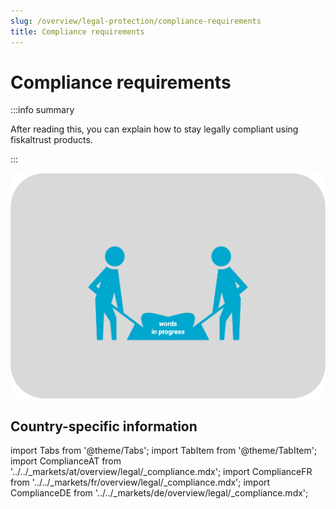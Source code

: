 ```yaml
---
slug: /overview/legal-protection/compliance-requirements
title: Compliance requirements
---
```

# Compliance requirements

:::info summary

After reading this, you can explain how to stay legally compliant using fiskaltrust products.

:::

![words in progress](images/words-in-progress.png "words in progress")

## Country-specific information

import Tabs from '@theme/Tabs';
import TabItem from '@theme/TabItem';
import ComplianceAT from '../../_markets/at/overview/legal/_compliance.mdx';
import ComplianceFR from '../../_markets/fr/overview/legal/_compliance.mdx';
import ComplianceDE from '../../_markets/de/overview/legal/_compliance.mdx';

<Tabs groupId="market">

  <TabItem value="AT" label="Austria">
       <ComplianceAT />
  </TabItem>

  <TabItem value="FR" label="France">
       <ComplianceFR />
  </TabItem>

  <TabItem value="DE" label="Germany">
       <ComplianceDE />
  </TabItem>

</Tabs>
